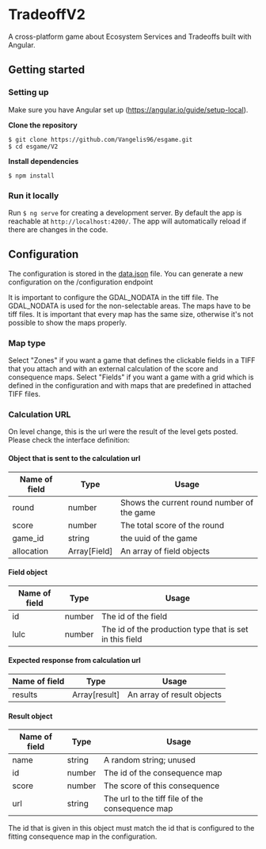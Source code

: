# TradeoffV2

A cross-platform game about Ecosystem Services and Tradeoffs built with Angular.

## Getting started

### Setting up

Make sure you have Angular set up (https://angular.io/guide/setup-local). 

**Clone the repository**

```
$ git clone https://github.com/Vangelis96/esgame.git
$ cd esgame/V2
```

**Install dependencies**

```
$ npm install
```
### Run it locally

Run `$ ng serve` for creating a development server. By default the app is reachable at `http://localhost:4200/`. The app will automatically reload if there are changes in the code.

## Configuration

The configuration is stored in the [data.json](src/data.json) file. You can generate a new configuration on the /configuration endpoint

It is important to configure the GDAL_NODATA in the tiff file. The GDAL_NODATA is used for the non-selectable areas.
The maps have to be tiff files. It is important that every map has the same size, otherwise it's not possible to show the maps properly.

### Map type

Select "Zones" if you want a game that defines the clickable fields in a TIFF that you attach and with an external calculation of the score and consequence maps. Select "Fields" if you want a game with a grid which is defined in the configuration and with maps that are predefined in attached TIFF files. 

### Calculation URL

On level change, this is the url were the result of the level gets posted. Please check the interface definition: 

#### Object that is sent to the calculation url

| Name of field			| Type	            | Usage											|
| --------------------- | ----------------- | --------------------------------------------- |
| round					| number 			| Shows the current round number of the game 	|
| score 				| number 			| The total score of the round 					|
| game_id 				| string 			| the uuid of the game 							|
| allocation 			| Array[Field] 		| An array of field objects 					|

#### Field object

| Name of field			| Type	            | Usage											|
| --------------------- | ----------------- | --------------------------------------------- |
| id					| number 			| The id of the field						 	|
| lulc 				| number 			| The id of the production type that is set in this field |



#### Expected response from calculation url

| Name of field			| Type	            | Usage											|
| --------------------- | ----------------- | --------------------------------------------- |
| results				| Array[result]		| An array of result objects				 	|



#### Result object

| Name of field			| Type	            | Usage											|
| --------------------- | ----------------- | --------------------------------------------- |
| name					| string 			| A random string; unused					 	|
| id 					| number 			| The id of the consequence map					|
| score 				| number 			| The score of this consequence		 			|
| url 					| string	 		| The url to the tiff file of the consequence map |

The id that is given in this object must match the id that is configured to the fitting consequence map in the configuration.
